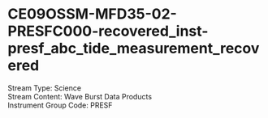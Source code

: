 # CE09OSSM-MFD35-02-PRESFC000-recovered_inst-presf_abc_tide_measurement_recovered

Stream Type: Science<br>
Stream Content: Wave Burst Data Products<br>
Instrument Group Code: PRESF<br>
